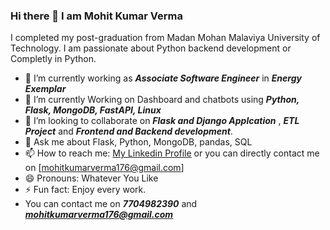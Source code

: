 ### Hi there 👋 I am Mohit Kumar Verma

I completed my post-graduation from Madan Mohan Malaviya University of Technology. I am passionate about Python backend development or Completly in Python.

* 🔭 I’m currently working as ***Associate Software Engineer*** in ***Energy Exemplar***
* 🌱 I’m currently Working on Dashboard and chatbots using   ***Python, Flask, MongoDB, FastAPI, Linux***
* 👯 I’m looking to collaborate on ***Flask and Django Applcation*** ,  ***ETL Project*** and ***Frontend and Backend development***.
* 💬 Ask me about  Flask, Python, MongoDB, pandas, SQL
* 📫 How to reach me: [My Linkedin Profile](https://www.linkedin.com/in/mohitkumarverma176/) or you can directly contact me on [mohitkumarverma176@gmail.com]
* 😄 Pronouns: Whatever You Like
* ⚡ Fun fact: Enjoy every work.
* You can contact me on ***7704982390*** and ***mohitkumarverma176@gmail.com***






